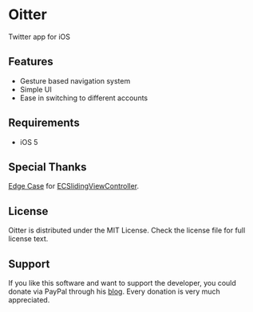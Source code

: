 # Oitter

Twitter app for iOS

## Features

* Gesture based navigation system
* Simple UI
* Ease in switching to different accounts

## Requirements

* iOS 5

## Special Thanks

<a href="http://vimeo.com/user5026288">Edge Case</a> for <a href="https://github.com/edgecase/ECSlidingViewController">ECSlidingViewController</a>.

## License

Oitter is distributed under the MIT License. Check the license file for full license text.

## Support

If you like this software and want to support the developer, you could donate via PayPal through his <a href="http://justinjuncl.tumblr.com">blog</a>. Every donation is very much appreciated.